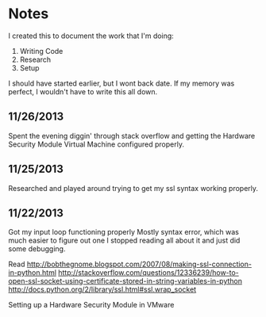 Notes
================

I created this to document the work that I'm doing:
1. Writing Code
2. Research
3. Setup

I should have started earlier, but I wont back date.
If my memory was perfect, I wouldn't have to write
this all down.

11/26/2013
----------------
Spent the evening diggin' through stack overflow and getting the Hardware Security Module Virtual Machine configured properly.

11/25/2013
----------------
Researched and played around trying to get my ssl syntax working properly.

11/22/2013
----------------
Got my input loop functioning properly
  Mostly syntax error, which was much easier to 
  figure out one I stopped reading all about it
  and just did some debugging.

Read 
  http://bobthegnome.blogspot.com/2007/08/making-ssl-connection-in-python.html
  http://stackoverflow.com/questions/12336239/how-to-open-ssl-socket-using-certificate-stored-in-string-variables-in-python
  http://docs.python.org/2/library/ssl.html#ssl.wrap_socket
  
Setting up a Hardware Security Module in VMware
